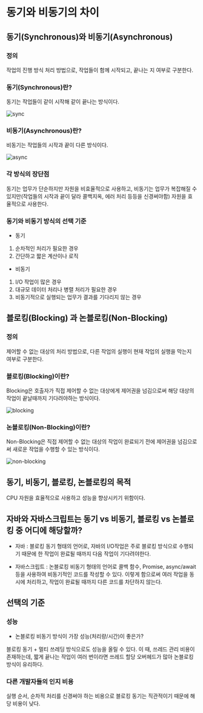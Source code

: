 # 동기와 비동기의 차이

## 동기(Synchronous)와 비동기(Asynchronous)

### 정의

작업의 진행 방식 처리 방법으로, 작업들이 함께 시작되고, 끝나는 지 여부로 구분한다.

### 동기(Synchronous)란?

동기는 작업들이 같이 시작해 같이 끝나는 방식이다.

![sync](https://github.com/CHZZK-Study/cs-study/assets/84820008/25172ba3-3015-4e72-8219-3d098f03c2e1)

### 비동기(Asynchronous)란?

비동기는 작업들의 시작과 끝이 다른 방식이다.

![async](https://github.com/CHZZK-Study/cs-study/assets/84820008/6df75858-85f4-4e0c-b84a-c550c2a25d97)

### 각 방식의 장단점

동기는 업무가 단순하지만 자원을 비효율적으로 사용하고, 비동기는 업무가 복잡해질 수 있지만(작업들의 시작과 끝이 달라 콜백지옥, 에러 처리 등등을 신경써야함) 자원을 효율적으로 사용한다.

### 동기와 비동기 방식의 선택 기준

- 동기

1. 순차적인 처리가 필요한 경우
2. 간단하고 짧은 계산이나 로직

- 비동기

1. I/O 작업이 많은 경우
2. 대규모 데이터 처리나 병렬 처리가 필요한 경우
3. 비동기적으로 실행되는 업무가 결과를 기다리지 않는 경우

## 블로킹(Blocking) 과 논블로킹(Non-Blocking)

### 정의

제어할 수 없는 대상의 처리 방법으로, 다른 작업의 실행이 현재 작업의 실행을 막는지 여부로 구분한다.

### 블로킹(Blocking)이란?

Blocking은 호출자가 직접 제어할 수 없는 대상에게 제어권을 넘김으로써 해당 대상의 작업이 끝날때까지 기다려야하는 방식이다.

![blocking](https://github.com/CHZZK-Study/cs-study/assets/84820008/032cddfa-1920-422c-9c62-9315534b4de6)

### 논블로킹(Non-Blocking)이란?

Non-Blocking은 직접 제어할 수 없는 대상의 작업이 완료되기 전에 제어권을 넘김으로써 새로운 작업을 수행할 수 있는 방식이다.

![non-blocking](https://github.com/CHZZK-Study/cs-study/assets/84820008/426d0c31-9b28-4a40-a9a2-64b02b6e483f)

## 동기, 비동기, 블로킹, 논블로킹의 목적

CPU 자원을 효율적으로 사용하고 성능을 향상시키기 위함이다.

## 자바와 자바스크립트는 동기 vs 비동기, 블로킹 vs 논블로킹 중 어디에 해당할까?

- 자바 : 블로킹 동기 형태의 언어로, 자바의 I/O작업은 주로 블로킹 방식으로 수행되기 때문에 한 작업이 완료될 때까지 다음 작업이 기다려야한다. 

- 자바스크립트 : 논블로킹 비동기 형태의 언어로 콜백 함수, Promise, async/await등을 사용하여 비동기적인 코드를 작성할 수 있다. 이렇게 함으로써 여러 작업을 동시에 처리하고, 작업이 완료될 때까지 다른 코드를 차단하지 않는다.

## 선택의 기준

### 성능

- 논블로킹 비동기 방식이 가장 성능(처리량/시간)이 좋은가?

블로킹 동기 + 멀티 쓰레딩 방식으로도 성능을 올릴 수 있다. 이 때, 쓰레드 관리 비용이 존재하는데, 짧게 끝나는 작업이 여러 번이라면 쓰레드 할당 오버헤드가 많아 논블로킹 방식이 유리하다.

### 다른 개발자들의 인지 비용

실행 순서, 순차적 처리를 신경써야 하는 비용으로 블로킹 동기는 직관적이기 때문에 해당 비용이 낮다.

